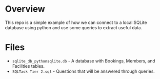 # Overview
This repo is a simple example of how we can connect to a local SQLite database using python and use some queries to extract useful data.

# Files

- `sqlite_db_pythonsqlite.db` - A database with Bookings, Members, and Facilities tables.
- `SQLTask Tier 2.sql` - Questions that will be answered through queries.